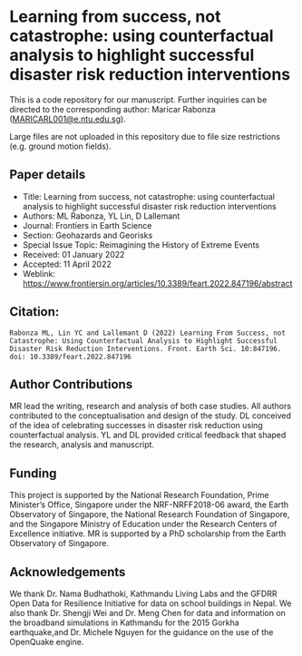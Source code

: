 # Learning from success, not catastrophe: using counterfactual analysis to highlight successful disaster risk reduction interventions

This is a code repository for our manuscript. Further inquiries can be directed to the corresponding author: Maricar Rabonza (MARICARL001@e.ntu.edu.sg).

Large files are not uploaded in this repository due to file size restrictions (e.g. ground motion fields).

## Paper details

* Title: Learning from success, not catastrophe: using counterfactual analysis to highlight successful disaster risk reduction interventions
* Authors: ML Rabonza, YL Lin, D Lallemant
* Journal: Frontiers in Earth Science
* Section: Geohazards and Georisks
* Special Issue Topic: Reimagining the History of Extreme Events
* Received: 01 January 2022
* Accepted: 11 April 2022
* Weblink: https://www.frontiersin.org/articles/10.3389/feart.2022.847196/abstract

## Citation:
```
Rabonza ML, Lin YC and Lallemant D (2022) Learning From Success, not Catastrophe: Using Counterfactual Analysis to Highlight Successful Disaster Risk Reduction Interventions. Front. Earth Sci. 10:847196. doi: 10.3389/feart.2022.847196
```

## Author Contributions

MR lead the writing, research and analysis of both case studies. All authors contributed to the conceptualisation and design of the study. DL conceived of the idea of celebrating successes in disaster risk reduction using counterfactual analysis. YL and DL provided critical feedback that shaped the research, analysis and manuscript.

## Funding

This project is supported by the National Research Foundation, Prime Minister’s Office, Singapore under the NRF-NRFF2018-06 award, the Earth Observatory of Singapore, the National Research Foundation of Singapore, and the Singapore Ministry of Education under the Research Centers of Excellence initiative. MR is supported by a PhD scholarship from the Earth Observatory of Singapore.

## Acknowledgements

We thank Dr. Nama Budhathoki, Kathmandu Living Labs and the GFDRR Open Data for Resilience Initiative for data on school buildings in Nepal. We also thank Dr. Shengji Wei and Dr. Meng Chen for data and information on the broadband simulations in Kathmandu for the 2015 Gorkha earthquake,and Dr. Michele Nguyen for the guidance on the use of the OpenQuake engine.




